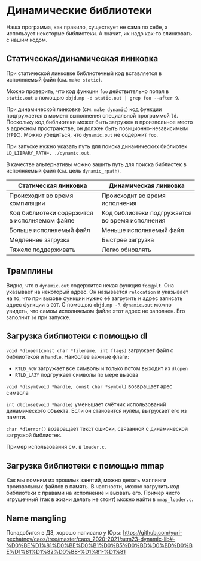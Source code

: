 # Динамические библиотеки

Наша программа, как правило, существует не сама по себе, а использует некоторые библиотеки. А значит, их надо как-то слинковать с нашим кодом.

## Статическая/динамическая линковка

При статической линковке библиотечный код вставляется в исполняемый файл (см. `make static`).

Можно проверить, что код функции `foo` действительно попал в `static.out` с помощью `objdump -d static.out | grep foo --after 9`.

При динамической линковке (см. `make dynamic`) код функции подгружается в момент выполнения специальной программой `ld`. Поскольку код библиотеки может быть загружен в произвольное место в адресном пространстве, он должен быть позиционно-независимым (`fPIC`). Можно убедиться, что `dynamic.out` не содержит `foo`.

При запуске нужно указать путь для поиска динамических библиотек `LD_LIBRARY_PATH=. ./dynamic.out`.

В качестве альтернативы можно зашить путь для поиска библиотек в исполняемый файл (см. цель `dynamic_rpath`).

|Статическая линковка|Динамическая линковка|
|---|---|
|Происходит во время компиляции|Происходит во время исполнения|
|Код библиотеки содержится в исполняемом файле|Код библиотеки подгружается во время исполнения|
|Больше исполняемый файл|Меньше исполняемый файл|
|Медленнее загрузка|Быстрее загрузка|
|Тяжело поддерживать|Легко обновлять|

## Трамплины

Видно, что в `dynamic.out` содержится некая функция `foo@plt`. Она указывает на некоторый адрес.  Он называется `relocation` и указывает на то, что при вызове функции нужно её загрузить и адрес записать адрес функции в `GOT`. С помощью `objdump -R dynamic.out` можно увидеть, что  самом исполняемом файле этот адрес не заполнен. Его заполнит `ld` при запуске.

## Загрузка библиотеки с помощью dl

`void *dlopen(const char *filename, int flags)` загружает файл с библиотекой и `handle`. Наиболее важные флаги:

* `RTLD_NOW` загружает все символы и только потом выходит из `dlopen`
* `RTLD_LAZY` подгружает символы по мере вызова

`void *dlsym(void *handle, const char *symbol)` возвращает арес символа

`int dlclose(void *handle)` уменьшает счётчик использований динамического объекта. Если он становится нулём, выгружает его из памяти.

`char *dlerror()` возвращает текст ошибки, связанной с динамической загрузкой библиотек.

Пример использования см. в `loader.c`.

## Загрузка библиотеки с помощью mmap

Как мы помним из прошлых занятий, можно делать маппинги произвольных файлов в память. В частности, можно загрузить код библиотеки с правами на исполнение и вызвать его. Пример чисто игрушечный (так в жизни делать не стоит) можно найти в `mmap_loader.c`.

## Name mangling

Понадобится в ДЗ, хорошо написано у Юры: https://github.com/yuri-pechatnov/caos/tree/master/caos_2020-2021/sem23-dynamic-lib#-%D0%BE%D1%81%D0%BE%D0%B1%D0%B5%D0%BD%D0%BD%D0%BE%D1%81%D1%82%D0%B8-%D1%81-%D1%81
